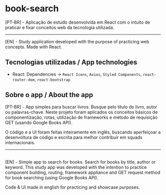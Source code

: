 # book-search

[PT-BR] - Aplicação de estudo desenvolvida em React com o intuito de praticar e fixar conceitos web da tecnologia utilizada.

---

[EN] - Study application developed with the purpose of practicing web concepts. Made with React.







## Tecnologias utilizadas / App technologies

- React: Dependencies -> `React Icons`, `Axios`, `Styled Components`, `react-router-dom`, `react-bootstrap`



## Sobre o app / About the app

[PT-BR] - App simples para buscar livros. Busque pelo título do livro, autor ou palavras-chave. Neste projeto foram aplicados os conceitos básicos de componentização, rotas, utilização de frameworks e método de requisição GET (usando Google Books API).

O código e a UI foram feitas inteiramente em inglês, buscando aperfeiçoar a desenvoltura de código e escrita para melhor contribuir em squads internacionais.


---
\
[EN] - Simple app to search for books. Search for books by title, author or keyword. This study app was developed with the intention to practice component building, routing, framework appliance and GET request method for book searching (using Google Books API). 

Code & UI made in english for practicing and showcase purposes.
